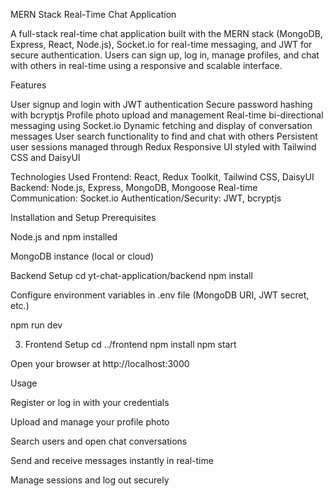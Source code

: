 MERN Stack Real-Time Chat Application

A full-stack real-time chat application built with the MERN stack (MongoDB, Express, React, Node.js), Socket.io for real-time messaging, and JWT for secure authentication. Users can sign up, log in, manage profiles, and chat with others in real-time using a responsive and scalable interface.




Features

User signup and login with JWT authentication
Secure password hashing with bcryptjs
Profile photo upload and management
Real-time bi-directional messaging using Socket.io
Dynamic fetching and display of conversation messages
User search functionality to find and chat with others
Persistent user sessions managed through Redux
Responsive UI styled with Tailwind CSS and DaisyUI



Technologies Used
Frontend: React, Redux Toolkit, Tailwind CSS, DaisyUI
Backend: Node.js, Express, MongoDB, Mongoose
Real-time Communication: Socket.io
Authentication/Security: JWT, bcryptjs



Installation and Setup
Prerequisites

Node.js and npm installed

MongoDB instance (local or cloud)



Backend Setup
cd yt-chat-application/backend
npm install


Configure environment variables in .env file (MongoDB URI, JWT secret, etc.)

npm run dev

3. Frontend Setup
cd ../frontend
npm install
npm start


Open your browser at http://localhost:3000

Usage

Register or log in with your credentials

Upload and manage your profile photo

Search users and open chat conversations

Send and receive messages instantly in real-time

Manage sessions and log out securely
